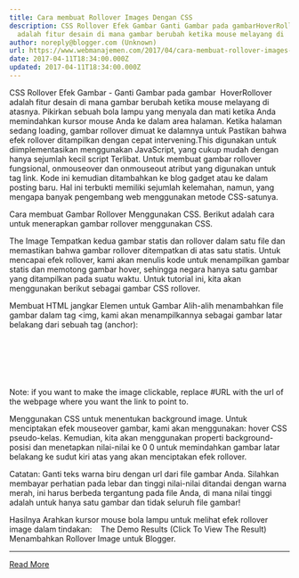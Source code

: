 ```yaml
---
title: Cara membuat Rollover Images Dengan CSS
description: CSS Rollover Efek Gambar Ganti Gambar pada gambarHoverRollover
  adalah fitur desain di mana gambar berubah ketika mouse melayang di
author: noreply@blogger.com (Unknown)
url: https://www.webmanajemen.com/2017/04/cara-membuat-rollover-images-dengan-css.html
date: 2017-04-11T18:34:00.000Z
updated: 2017-04-11T18:34:00.000Z
---
```


CSS Rollover Efek Gambar - Ganti Gambar pada gambar 
HoverRollover adalah fitur desain di mana gambar berubah ketika mouse melayang di atasnya. Pikirkan sebuah bola lampu yang menyala dan mati ketika Anda memindahkan kursor mouse Anda ke dalam area halaman. Ketika halaman sedang loading, gambar rollover dimuat ke dalamnya untuk Pastikan bahwa efek rollover ditampilkan dengan cepat intervening.This digunakan untuk diimplementasikan menggunakan JavaScript, yang cukup mudah dengan hanya sejumlah kecil script Terlibat. Untuk membuat gambar rollover fungsional, onmouseover dan onmouseout atribut yang digunakan untuk tag link. Kode ini kemudian ditambahkan ke blog gadget atau ke dalam posting baru. Hal ini terbukti memiliki sejumlah kelemahan, namun, yang mengapa banyak pengembang web menggunakan metode CSS-satunya.




Cara membuat Gambar Rollover Menggunakan CSS.
Berikut adalah cara untuk menerapkan gambar rollover menggunakan CSS.

The Image
Tempatkan kedua gambar statis dan rollover dalam satu file dan memastikan bahwa gambar rollover ditempatkan di atas satu statis. Untuk mencapai efek rollover, kami akan menulis kode untuk menampilkan gambar statis dan memotong gambar hover, sehingga negara hanya satu gambar yang ditampilkan pada suatu waktu.
Untuk tutorial ini, kita akan menggunakan berikut sebagai gambar CSS rollover.



Membuat HTML jangkar Elemen untuk Gambar
Alih-alih menambahkan file gambar dalam tag <img, kami akan menampilkannya sebagai gambar latar belakang dari sebuah tag (anchor):

<a class="rolloverimage" href="#URL">Rollover Image</a>
Note: if you want to make the image clickable, replace #URL with the url of the webpage where you want the link to point to.

Menggunakan CSS untuk menentukan background image.
Untuk menciptakan efek mouseover gambar, kami akan menggunakan: hover CSS pseudo-kelas. Kemudian, kita akan menggunakan properti background-posisi dan menetapkan nilai-nilai ke 0 0 untuk memindahkan gambar latar belakang ke sudut kiri atas yang akan menciptakan efek rollover.
<style type="text/css">
.rolloverimage{
display: block;
width: 56px;
height: 90px;
background: url('https://1.bp.blogspot.com/-NtrjKUd-0fs/V_ewyJEdB_I/AAAAAAAAL28/D3OfCvvRv4oADehdckX0d919xFeggWZOwCLcB/s180/rollover-image-light-bulb-on-off.png') bottom;
text-indent: -99999px;
}.rolloverimage:hover{
background-position: 0 0;
}</style>
Catatan: Ganti teks warna biru dengan url dari file gambar Anda. Silahkan membayar perhatian pada lebar dan tinggi nilai-nilai ditandai dengan warna merah, ini harus berbeda tergantung pada file Anda, di mana nilai tinggi adalah untuk hanya satu gambar dan tidak seluruh file gambar!

Hasilnya
Arahkan kursor mouse bola lampu untuk melihat efek rollover image dalam tindakan:
   The Demo Results (Click To View The Result)
Menambahkan Rollover Image untuk Blogger.<hr/> <a href="https://www.webmanajemen.com/2017/04/cara-membuat-rollover-images-dengan-css.html" rel="follow" class="button" id="read-more">Read More</a>